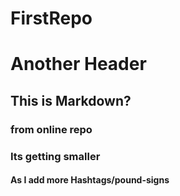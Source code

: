 # FirstRepo
# Another Header
## This is Markdown?
### from online repo
### Its getting smaller 
#### As I add more Hashtags/pound-signs

